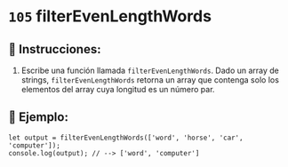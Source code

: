 # `105` filterEvenLengthWords

## 📝 Instrucciones:

1. Escribe una función llamada `filterEvenLengthWords`. Dado un array de strings, `filterEvenLengthWords` retorna un array que contenga solo los elementos del array cuya longitud es un número par.

## 📎 Ejemplo:

```Js
let output = filterEvenLengthWords(['word', 'horse', 'car', 'computer']);
console.log(output); // --> ['word', 'computer']
```
